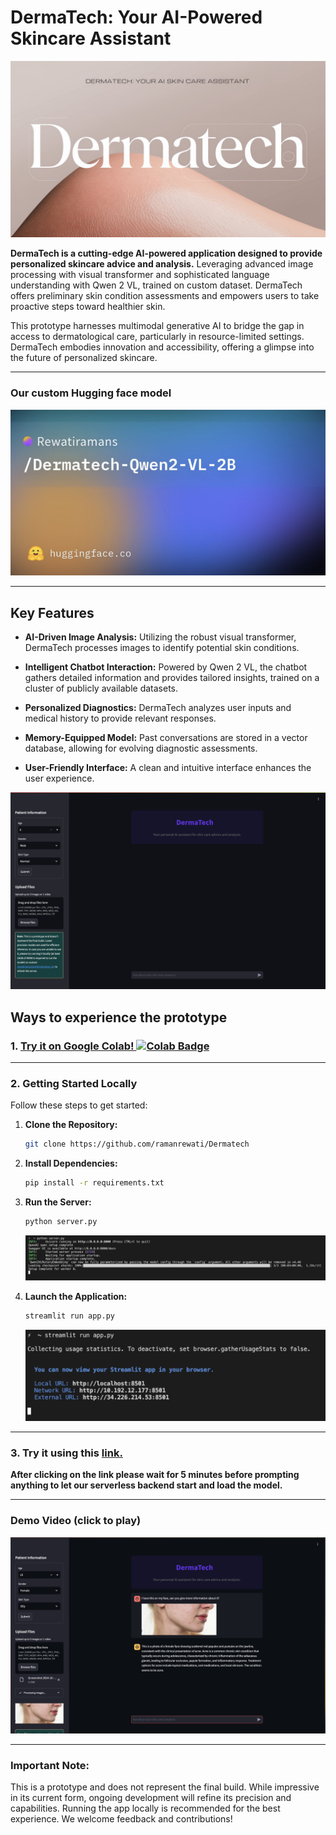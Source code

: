 
# DermaTech: Your AI-Powered Skincare Assistant

![Banner Image](readmeContent/banner.jpeg)

**DermaTech is a cutting-edge AI-powered application designed to provide personalized skincare advice and analysis.** Leveraging advanced image processing with visual transformer and sophisticated language understanding with Qwen 2 VL, trained on custom dataset. DermaTech offers preliminary skin condition assessments and empowers users to take proactive steps toward healthier skin.

This prototype harnesses multimodal generative AI to bridge the gap in access to dermatological care, particularly in resource-limited settings. DermaTech embodies innovation and accessibility, offering a glimpse into the future of personalized skincare.

---
### Our custom Hugging face model 
[![Demo Video](readmeContent/modelCard.png)](https://huggingface.co/Rewatiramans/Dermatech-Qwen2-VL-2B)

---

## Key Features

- **AI-Driven Image Analysis:** Utilizing the robust visual transformer, DermaTech processes images to identify potential skin conditions.

- **Intelligent Chatbot Interaction:** Powered by Qwen 2 VL, the chatbot gathers detailed information and provides tailored insights, trained on a cluster of publicly available datasets.

- **Personalized Diagnostics:** DermaTech analyzes user inputs and medical history to provide relevant responses.

- **Memory-Equipped Model:** Past conversations are stored in a vector database, allowing for evolving diagnostic assessments.

- **User-Friendly Interface:** A clean and intuitive interface enhances the user experience.

![Demo Thumbnail](readmeContent/Demo.png)

## Ways to experience the prototype
### 1. [Try it on Google Colab! ![Colab Badge](https://colab.research.google.com/assets/colab-badge.svg)](https://colab.research.google.com/drive/1zW1DMFg62gyINLKpKo_1Y6cSZQeC_Jdj?usp=sharing)
---
### 2.  Getting Started Locally

Follow these steps to get started:

1. **Clone the Repository:**
   ```bash
   git clone https://github.com/ramanrewati/Dermatech
   ```

2. **Install Dependencies:**
   ```bash
   pip install -r requirements.txt
   ```

3. **Run the Server:**
   ```bash
   python server.py
   ```

   ![Server started](readmeContent/server.png)

4. **Launch the Application:**
   ```bash
   streamlit run app.py
   ```
   ![App launched](readmeContent/app.png)
---
### 3. Try it using this [link.](https://8502-01ja0kbxt4nk9yyw8x6j5hemea.cloudspaces.litng.ai/)

**After clicking on the link please wait for 5 minutes before prompting anything to let our serverless backend start and load the model.**

---
### Demo Video (click to play)
[![Demo Video](readmeContent/thumb.png)](https://drive.google.com/file/d/1dwyKcieDizjPdghgm7KdW-KE1VfUQfXy/view?usp=sharing)

---

### Important Note:
This is a prototype and does not represent the final build. While impressive in its current form, ongoing development will refine its precision and capabilities. Running the app locally is recommended for the best experience. We welcome feedback and contributions!

